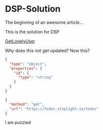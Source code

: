# DSP-Solution

The beginning of an awesome article...


This is the solution for DSP

[GetLonelyUser](../reference/Test.yaml/paths/~1users~1lonely~1{userId}/patch)

Why does this not get updated?
Now this?
```json json_schema
{
  "type": "object",
  "properties": {
    "id": {
      "type": "string"
    }
  }
}
```
```json http
{
  "method": "get",
  "url": "https://todos.stoplight.io/todos"
}
```

I am puzzled